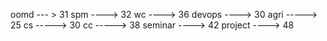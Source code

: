 oomd --- > 31
spm ----> 32
wc ----> 36
devops ----> 30
agri -----> 25
cs -----> 30
cc -----> 38
seminar ----> 42
project ----> 48
